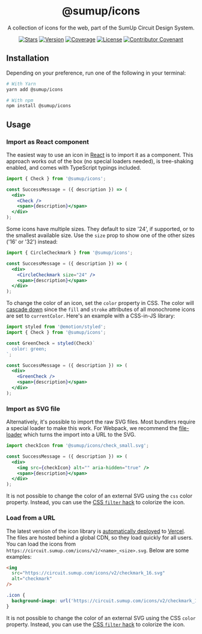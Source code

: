 <div align="center">

# @sumup/icons

A collection of icons for the web, part of the SumUp Circuit Design System.

[![Stars](https://img.shields.io/github/stars/sumup-oss/circuit-ui?style=social)](https://github.com/sumup-oss/circuit-ui/) [![Version](https://img.shields.io/npm/v/@sumup/icons)](https://www.npmjs.com/package/@sumup/icons) [![Coverage](https://img.shields.io/codecov/c/github/sumup-oss/circuit-ui)](https://codecov.io/gh/sumup-oss/circuit-ui) [![License](https://img.shields.io/github/license/sumup-oss/circuit-ui)](https://github.com/sumup-oss/circuit-ui/tree/main/packages/icons/LICENSE) [![Contributor Covenant](https://img.shields.io/badge/Contributor%20Covenant-v2.1%20adopted-ff69b4.svg)](https://github.com/sumup-oss/circuit-ui/tree/main/CODE_OF_CONDUCT.md)

</div>

## Installation

Depending on your preference, run one of the following in your terminal:

```sh
# With Yarn
yarn add @sumup/icons

# With npm
npm install @sumup/icons
```

## Usage

### Import as React component

The easiest way to use an icon in [React](https://reactjs.org/) is to import it as a component. This approach works out of the box (no special loaders needed), is tree-shaking enabled, and comes with TypeScript typings included.

```jsx
import { Check } from '@sumup/icons';

const SuccessMessage = ({ description }) => (
  <div>
    <Check />
    <span>{description}</span>
  </div>
);
```

Some icons have multiple sizes. They default to size '24', if supported, or to the smallest available size. Use the `size` prop to show one of the other sizes ('16' or '32') instead:

```jsx
import { CircleCheckmark } from '@sumup/icons';

const SuccessMessage = ({ description }) => (
  <div>
    <CircleCheckmark size="24" />
    <span>{description}</span>
  </div>
);
```

To change the color of an icon, set the `color` property in CSS. The color will [cascade down](https://css-tricks.com/cascading-svg-fill-color/) since the `fill` and `stroke` attributes of all monochrome icons are set to `currentColor`. Here's an example with a CSS-in-JS library:

```jsx
import styled from '@emotion/styled';
import { Check } from '@sumup/icons';

const GreenCheck = styled(Check)`
  color: green;
`;

const SuccessMessage = ({ description }) => (
  <div>
    <GreenCheck />
    <span>{description}</span>
  </div>
);
```

### Import as SVG file

Alternatively, it's possible to import the raw SVG files. Most bundlers require a special loader to make this work. For Webpack, we recommend the [file-loader](https://github.com/webpack-contrib/file-loader) which turns the import into a URL to the SVG.

```jsx
import checkIcon from '@sumup/icons/check_small.svg';

const SuccessMessage = ({ description }) => (
  <div>
    <img src={checkIcon} alt="" aria-hidden="true" />
    <span>{description}</span>
  </div>
);
```

It is not possible to change the color of an external SVG using the `css` color property. Instead, you can use the [CSS `filter` hack](https://blog.union.io/code/2017/08/10/img-svg-fill/) to colorize the icon.

### Load from a URL

The latest version of the icon library is [automatically deployed](https://circuit.sumup.com/icons/v2) to [Vercel](https://vercel.com/). The files are hosted behind a global CDN, so they load quickly for all users. You can load the icons from `https://circuit.sumup.com/icons/v2/<name>_<size>.svg`. Below are some examples:

```html
<img
  src="https://circuit.sumup.com/icons/v2/checkmark_16.svg"
  alt="checkmark"
/>
```

```css
.icon {
  background-image: url('https://circuit.sumup.com/icons/v2/checkmark_16.svg');
}
```

It is not possible to change the color of an external SVG using the CSS `color` property. Instead, you can use the [CSS `filter` hack](https://blog.union.io/code/2017/08/10/img-svg-fill/) to colorize the icon.
